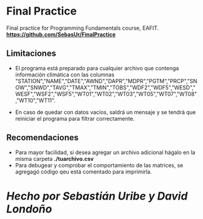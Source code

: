 # Final Practice
Final practice for Programming Fundamentals course, EAFIT. **https://github.com/SebasUr/FinalPractice**

## Limitaciones
- El programa está preparado para cualquier archivo que contenga información climática con las columnas "STATION","NAME","DATE","AWND","DAPR","MDPR","PGTM","PRCP","SNOW","SNWD","TAVG","TMAX","TMIN","TOBS","WDF2","WDF5","WESD","WESF","WSF2","WSF5","WT01","WT02","WT03","WT05","WT07","WT08","WT10","WT11".

- En caso de quedar con datos vacíos, saldrá un mensaje y se tendrá que reiniciar el programa para filtrar correctamente.

## Recomendaciones
- Para mayor facilidad, si desea agregar un archivo adicional hágalo en la misma carpeta **./tuarchivo.csv**
- Para debugear y comprobar el comportamiento de las matrices, se agregagó código qeu está comentado para imprimirla.

# *Hecho por Sebastián Uribe y David Londoño*

